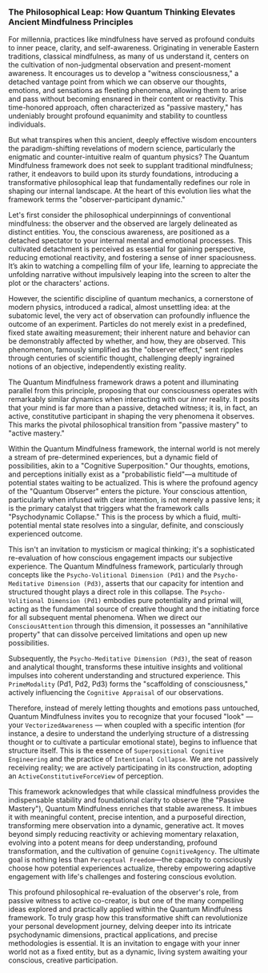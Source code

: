 ### The Philosophical Leap: How Quantum Thinking Elevates Ancient Mindfulness Principles

For millennia, practices like mindfulness have served as profound conduits to inner peace, clarity, and self-awareness. Originating in venerable Eastern traditions, classical mindfulness, as many of us understand it, centers on the cultivation of non-judgmental observation and present-moment awareness. It encourages us to develop a "witness consciousness," a detached vantage point from which we can observe our thoughts, emotions, and sensations as fleeting phenomena, allowing them to arise and pass without becoming ensnared in their content or reactivity. This time-honored approach, often characterized as "passive mastery," has undeniably brought profound equanimity and stability to countless individuals.

But what transpires when this ancient, deeply effective wisdom encounters the paradigm-shifting revelations of modern science, particularly the enigmatic and counter-intuitive realm of quantum physics? The Quantum Mindfulness framework does not seek to supplant traditional mindfulness; rather, it endeavors to build upon its sturdy foundations, introducing a transformative philosophical leap that fundamentally redefines our role in shaping our internal landscape. At the heart of this evolution lies what the framework terms the "observer-participant dynamic."

Let's first consider the philosophical underpinnings of conventional mindfulness: the observer and the observed are largely delineated as distinct entities. You, the conscious awareness, are positioned as a detached spectator to your internal mental and emotional processes. This cultivated detachment is perceived as essential for gaining perspective, reducing emotional reactivity, and fostering a sense of inner spaciousness. It’s akin to watching a compelling film of your life, learning to appreciate the unfolding narrative without impulsively leaping into the screen to alter the plot or the characters' actions.

However, the scientific discipline of quantum mechanics, a cornerstone of modern physics, introduced a radical, almost unsettling idea: at the subatomic level, the very act of observation can profoundly influence the outcome of an experiment. Particles do not merely exist in a predefined, fixed state awaiting measurement; their inherent nature and behavior can be demonstrably affected by whether, and how, they are observed. This phenomenon, famously simplified as the "observer effect," sent ripples through centuries of scientific thought, challenging deeply ingrained notions of an objective, independently existing reality.

The Quantum Mindfulness framework draws a potent and illuminating parallel from this principle, proposing that our consciousness operates with remarkably similar dynamics when interacting with our *inner* reality. It posits that your mind is far more than a passive, detached witness; it is, in fact, an active, constitutive participant in shaping the very phenomena it observes. This marks the pivotal philosophical transition from "passive mastery" to "active mastery."

Within the Quantum Mindfulness framework, the internal world is not merely a stream of pre-determined experiences, but a dynamic field of possibilities, akin to a "Cognitive Superposition." Our thoughts, emotions, and perceptions initially exist as a "probabilistic field"—a multitude of potential states waiting to be actualized. This is where the profound agency of the "Quantum Observer" enters the picture. Your conscious attention, particularly when infused with clear intention, is not merely a passive lens; it is the primary catalyst that triggers what the framework calls "Psychodynamic Collapse." This is the process by which a fluid, multi-potential mental state resolves into a singular, definite, and consciously experienced outcome.

This isn't an invitation to mysticism or magical thinking; it's a sophisticated re-evaluation of how conscious engagement impacts our subjective experience. The Quantum Mindfulness framework, particularly through concepts like the `Psycho-Volitional Dimension (Pd1)` and the `Psycho-Meditative Dimension (Pd3)`, asserts that our capacity for intention and structured thought plays a direct role in this collapse. The `Psycho-Volitional Dimension (Pd1)` embodies pure potentiality and primal will, acting as the fundamental source of creative thought and the initiating force for all subsequent mental phenomena. When we direct our `ConsciousAttention` through this dimension, it possesses an "annihilative property" that can dissolve perceived limitations and open up new possibilities.

Subsequently, the `Psycho-Meditative Dimension (Pd3)`, the seat of reason and analytical thought, transforms these intuitive insights and volitional impulses into coherent understanding and structured experience. This `PrimeModality` (Pd1, Pd2, Pd3) forms the "scaffolding of consciousness," actively influencing the `Cognitive Appraisal` of our observations.

Therefore, instead of merely letting thoughts and emotions pass untouched, Quantum Mindfulness invites you to recognize that your focused "look" — your `VectorizedAwareness` — when coupled with a specific intention (for instance, a desire to understand the underlying structure of a distressing thought or to cultivate a particular emotional state), begins to influence that structure itself. This is the essence of `Superpositional Cognitive Engineering` and the practice of `Intentional Collapse`. We are not passively receiving reality; we are actively participating in its construction, adopting an `ActiveConstitutiveForceView` of perception.

This framework acknowledges that while classical mindfulness provides the indispensable stability and foundational clarity to observe (the "Passive Mastery"), Quantum Mindfulness enriches that stable awareness. It imbues it with meaningful content, precise intention, and a purposeful direction, transforming mere observation into a dynamic, generative act. It moves beyond simply reducing reactivity or achieving momentary relaxation, evolving into a potent means for deep understanding, profound transformation, and the cultivation of genuine `CognitiveAgency`. The ultimate goal is nothing less than `Perceptual Freedom`—the capacity to consciously choose how potential experiences actualize, thereby empowering adaptive engagement with life's challenges and fostering conscious evolution.

This profound philosophical re-evaluation of the observer's role, from passive witness to active co-creator, is but one of the many compelling ideas explored and practically applied within the Quantum Mindfulness framework. To truly grasp how this transformative shift can revolutionize your personal development journey, delving deeper into its intricate psychodynamic dimensions, practical applications, and precise methodologies is essential. It is an invitation to engage with your inner world not as a fixed entity, but as a dynamic, living system awaiting your conscious, creative participation.